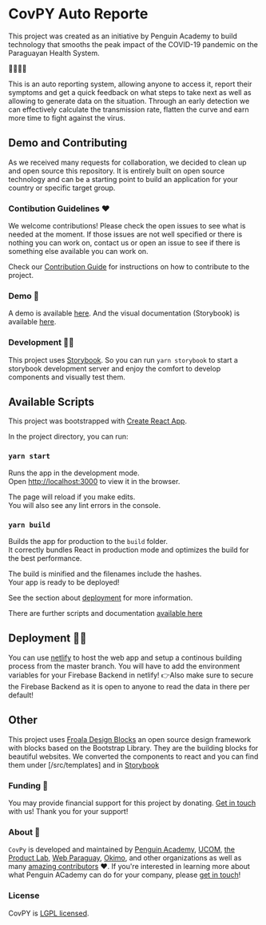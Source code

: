 # CovPY Auto Reporte

This project was created as an initiative by Penguin Academy to build technology that smooths the peak impact of the COVID-19 pandemic on the Paraguayan Health System.

🐧🇵🇾🦠

This is an auto reporting system, allowing anyone to access it, report their symptoms and get a quick feedback on what steps to take next as well as allowing to generate data on the situation. Through an early detection we can effectively calculate the transmission rate, flatten the curve and earn more time to fight against the virus.

## Demo and Contributing

As we received many requests for collaboration, we decided to clean up and open source this repository. It is entirely built on open source technology and can be a starting point to build an application for your country or specific target group.

### Contibution Guidelines ♥️

We welcome contributions! Please check the open issues to see what is needed at the moment. If those issues are not well specified  or there is nothing you can work on, contact us or open an issue to see if there is something else available you can work on.

Check our [Contribution Guide](./CONTRIBUTING.md) for instructions on how to contribute to the project.

### Demo 👀

A demo is available [here](https://covpy.netlify.com/). And the visual documentation (Storybook) is available [here](https://covpy-book.netlify.com/).

### Development 👩‍💻

This project uses [Storybook](https://storybook.js.org/). So you can run `yarn storybook` to start a storybook development server and enjoy the comfort to develop components and visually test them.

## Available Scripts

This project was bootstrapped with [Create React App](https://github.com/facebook/create-react-app).

In the project directory, you can run:

### `yarn start`

Runs the app in the development mode.<br /> Open [http://localhost:3000](http://localhost:3000) to view it in the browser.

The page will reload if you make edits.<br /> You will also see any lint errors in the console.

### `yarn build`

Builds the app for production to the `build` folder.<br /> It correctly bundles React in production mode and optimizes the build for the best performance.

The build is minified and the filenames include the hashes.<br /> Your app is ready to be deployed!

See the section about [deployment](https://facebook.github.io/create-react-app/docs/deployment) for more information.

There are further scripts and documentation [available here](create-react-app.md)

## Deployment 🦸‍♀️

You can use [netlify](https://netlify.com/) to host the web app and setup a continous building process from the master branch. You will have to add the environment variables for your Firebase Backend in netlify! 👉Also make sure to secure the Firebase Backend as it is open to anyone to read the data in there per default!

## Other

This project uses [Froala Design Blocks](https://github.com/froala/design-blocks) an open source design framework with blocks based on the Bootstrap Library. They are the building blocks for beautiful websites. We converted the components to react and you can find them under [/src/templates] and in [Storybook](https://covpy-book.netlify.com/?path=/story/template--ctas)

### Funding 💸

You may provide financial support for this project by donating. [Get in touch](mailto:hello@penguin.academy) with us! Thank you for your support!

### About 🐧

`CovPy` is developed and maintained by [Penguin Academy](https://penguin.academy), [UCOM](http://www.ucom.edu.py/), [the Product Lab](https://www.theproductlab.co/), [Web Paraguay](https://webparaguay.com/), [Okimo](http://optometry.okimo.co/), and other organizations as well as many [amazing contributors](https://github.com/penguin-academy/covid-19-py/graphs/contributors) ❤️. If you're interested in learning more about what Penguin ACademy can do for your company, please [get in touch](mailto:hello@penguin.academy)!

### License

CovPY is [LGPL licensed](./LICENSE).
